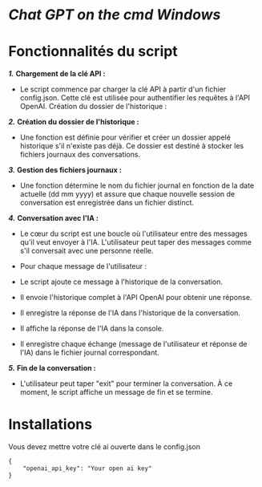 # __***Chat GPT on the cmd Windows***__

# **Fonctionnalités du script**

***1.*** **Chargement de la clé API :**

- Le script commence par charger la clé API à partir d'un fichier config.json. Cette clé est utilisée pour authentifier les requêtes à l'API OpenAI.
  Création du dossier de l'historique :

***2.*** **Création du dossier de l'historique :**

- Une fonction est définie pour vérifier et créer un dossier appelé historique s'il n'existe pas déjà. Ce dossier est destiné à stocker les fichiers journaux des conversations.

***3.*** **Gestion des fichiers journaux :**

- Une fonction détermine le nom du fichier journal en fonction de la date actuelle (dd mm yyyy) et assure que chaque nouvelle session de conversation est enregistrée dans un fichier distinct.

***4.*** **Conversation avec l'IA :**

- Le cœur du script est une boucle où l'utilisateur entre des messages qu'il veut envoyer à l'IA. L'utilisateur peut taper des messages comme s'il conversait avec une personne réelle.

- Pour chaque message de l'utilisateur :

 - Le script ajoute ce message à l'historique de la conversation.
  
 - Il envoie l'historique complet à l'API OpenAI pour obtenir une réponse.
 
 - Il enregistre la réponse de l'IA dans l'historique de la conversation.
 
 - Il affiche la réponse de l'IA dans la console.
 
 - Il enregistre chaque échange (message de l'utilisateur et réponse de l'IA) dans le fichier journal correspondant.
  
***5.*** **Fin de la conversation :**

- L'utilisateur peut taper "exit" pour terminer la conversation. À ce moment, le script affiche un message de fin et se termine.


# Installations

Vous devez mettre votre clé ai ouverte dans le config.json

```
{
    "openai_api_key": "Your open ai key"
}
```
